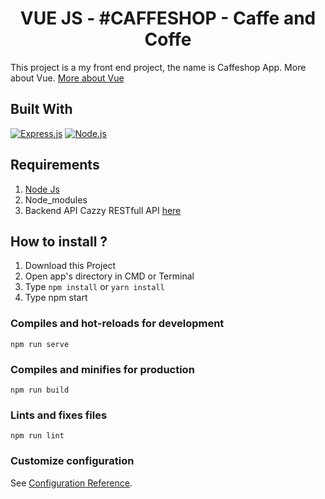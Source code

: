 <h1 align="center">VUE JS - #CAFFESHOP - Caffe and Coffe</h1>

This project is a my front end project, the name is Caffeshop App. More about Vue. [More about Vue](https://en.wikipedia.org/wiki/Vue.js)

## Built With

[![Express.js](https://img.shields.io/badge/Vue.js-v.2.6.12-green.svg?style=rounded-square)](https://expressjs.com/en/starter/installing.html)
[![Node.js](https://img.shields.io/badge/Bootstrap.js-v.4.5.2-blue.svg?style=rounded-square)](https://nodejs.org/)

## Requirements

1. <a href="https://nodejs.org/en/download/">Node Js</a>
2. Node_modules
3. Backend API Cazzy RESTfull API [here](https://github.com/ardhikarn/API_caffeshop)

## How to install ?

1. Download this Project
2. Open app's directory in CMD or Terminal
3. Type `npm install` or `yarn install`
4. Type npm start

### Compiles and hot-reloads for development

```
npm run serve
```

### Compiles and minifies for production

```
npm run build
```

### Lints and fixes files

```
npm run lint
```

### Customize configuration

See [Configuration Reference](https://cli.vuejs.org/config/).
